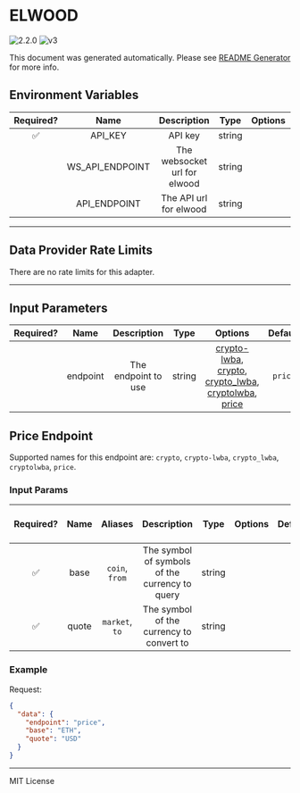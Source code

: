 # ELWOOD

![2.2.0](https://img.shields.io/github/package-json/v/smartcontractkit/external-adapters-js?filename=packages/sources/elwood/package.json) ![v3](https://img.shields.io/badge/framework%20version-v3-blueviolet)

This document was generated automatically. Please see [README Generator](../../scripts#readme-generator) for more info.

## Environment Variables

| Required? |      Name       |         Description          |  Type  | Options |                  Default                   |
| :-------: | :-------------: | :--------------------------: | :----: | :-----: | :----------------------------------------: |
|    ✅     |     API_KEY     |           API key            | string |         |                                            |
|           | WS_API_ENDPOINT | The websocket url for elwood | string |         |  `wss://api.chk.elwood.systems/v1/stream`  |
|           |  API_ENDPOINT   |    The API url for elwood    | string |         | `https://api.chk.elwood.systems/v1/stream` |

---

## Data Provider Rate Limits

There are no rate limits for this adapter.

---

## Input Parameters

| Required? |   Name   |     Description     |  Type  |                                                                      Options                                                                       | Default |
| :-------: | :------: | :-----------------: | :----: | :------------------------------------------------------------------------------------------------------------------------------------------------: | :-----: |
|           | endpoint | The endpoint to use | string | [crypto-lwba](#price-endpoint), [crypto](#price-endpoint), [crypto_lwba](#price-endpoint), [cryptolwba](#price-endpoint), [price](#price-endpoint) | `price` |

## Price Endpoint

Supported names for this endpoint are: `crypto`, `crypto-lwba`, `crypto_lwba`, `cryptolwba`, `price`.

### Input Params

| Required? | Name  |    Aliases     |                  Description                   |  Type  | Options | Default | Depends On | Not Valid With |
| :-------: | :---: | :------------: | :--------------------------------------------: | :----: | :-----: | :-----: | :--------: | :------------: |
|    ✅     | base  | `coin`, `from` | The symbol of symbols of the currency to query | string |         |         |            |                |
|    ✅     | quote | `market`, `to` |    The symbol of the currency to convert to    | string |         |         |            |                |

### Example

Request:

```json
{
  "data": {
    "endpoint": "price",
    "base": "ETH",
    "quote": "USD"
  }
}
```

---

MIT License
